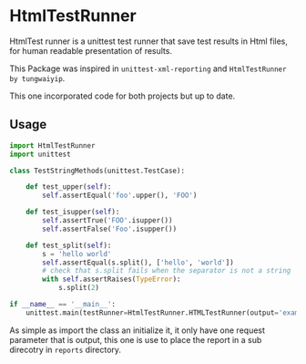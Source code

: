 # HtmlTestRunner

HtmlTest runner is a unittest test runner that save test results
in Html files, for human readable presentation of results.

This Package was inspired in `unittest-xml-reporting` and
`HtmlTestRunner by tungwaiyip`.

This one incorporated code for both projects but up to date.

## Usage

````python
import HtmlTestRunner
import unittest

class TestStringMethods(unittest.TestCase):

    def test_upper(self):
        self.assertEqual('foo'.upper(), 'FOO')

    def test_isupper(self):
        self.assertTrue('FOO'.isupper())
        self.assertFalse('Foo'.isupper())

    def test_split(self):
        s = 'hello world'
        self.assertEqual(s.split(), ['hello', 'world'])
        # check that s.split fails when the separator is not a string
        with self.assertRaises(TypeError):
            s.split(2)

if __name__ == '__main__':
    unittest.main(testRunner=HtmlTestRunner.HTMLTestRunner(output='example_dir'))
````
As simple as import the class an initialize it, it only have one request parameter that is
output, this one is use to place the report in a sub direcotry in `reports` directory.
